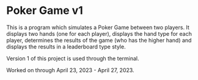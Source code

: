 # Poker Game v1

This is a program which simulates a Poker Game between two players. It displays two hands (one for each player), displays the hand type for each player, determines the results of the game (who has the higher hand) and displays the results in a leaderboard type style.

Version 1 of this project is used through the terminal.

Worked on through April 23, 2023 - April 27, 2023.